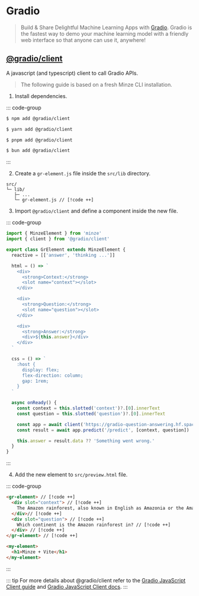 # Gradio

> Build & Share Delightful Machine Learning Apps with [Gradio](https://www.gradio.app). Gradio is the fastest way to demo your machine learning model with a friendly web interface so that anyone can use it, anywhere!

## [@gradio/client](https://www.npmjs.com/package/@gradio/client)

A javascript (and typescript) client to call Gradio APIs.

> The following guide is based on a fresh Minze CLI installation.

1. Install dependencies.

::: code-group

```bash [npm]
$ npm add @gradio/client
```

```bash [yarn]
$ yarn add @gradio/client
```

```bash [pnpm]
$ pnpm add @gradio/client
```

```bash [bun]
$ bun add @gradio/client
```

:::

2. Create a `gr-element.js` file inside the `src/lib` directory.

```
src/
└─ lib/
   ├─ ...
   └─ gr-element.js // [!code ++]
```

3. Import `@gradio/client` and define a component inside the new file.

::: code-group

```js [src/lib/gr-element.js]
import { MinzeElement } from 'minze'
import { client } from '@gradio/client'

export class GrElement extends MinzeElement {
  reactive = [['answer', 'thinking ...']]

  html = () => `
    <div>
      <strong>Context:</strong>
      <slot name="context"></slot>
    </div>

    <div>
      <strong>Question:</strong>
      <slot name="question"></slot>
    </div>

    <div>
      <strong>Answer:</strong>
      <div>${this.answer}</div>
    </div>
  `

  css = () => `
    :host {
      display: flex;
      flex-direction: column;
      gap: 1rem;
    }
  `

  async onReady() {
    const context = this.slotted('context')?.[0].innerText
    const question = this.slotted('question')?.[0].innerText

    const app = await client('https://gradio-question-answering.hf.space/')
    const result = await app.predict('/predict', [context, question])

    this.answer = result.data ?? 'Something went wrong.'
  }
}
```

:::

4. Add the new element to `src/preview.html` file.

::: code-group

<!-- prettier-ignore-start -->
```html [src/preview.html]
<gr-element> // [!code ++]
  <div slot="context"> // [!code ++]
    The Amazon rainforest, also known in English as Amazonia or the Amazon Jungle, is a moist broadleaf forest that covers most of the Amazon basin of South America. This basin encompasses 7,000,000 square kilometres (2,700,000 sq mi), of which 5,500,000 square kilometres (2,100,000 sq mi) are covered by the rainforest. This region includes territory belonging to nine nations. The majority of the forest is contained within Brazil, with 60% of the rainforest, followed by Peru with 13%, Colombia with 10%, and with minor amounts in Venezuela, Ecuador, Bolivia, Guyana, Suriname and French Guiana. The Amazon represents over half of the planet's remaining rainforests, and comprises the largest and most biodiverse tract of tropical rainforest in the world, with an estimated 390 billion individual trees divided into 16,000 species. // [!code ++]
  </div>// [!code ++]
  <div slot="question"> // [!code ++]
    Which continent is the Amazon rainforest in? // [!code ++]
  </div> // [!code ++]
</gr-element> // [!code ++]

<my-element>
  <h1>Minze + Vite</h1>
</my-element>
```
<!-- prettier-ignore-end -->

:::

::: tip
For more details about @gradio/client refer to the [Gradio JavaScript Client guide](https://www.gradio.app/guides/getting-started-with-the-js-client) and [Gradio JavaScript Client docs](https://www.gradio.app/docs/js-client).
:::
